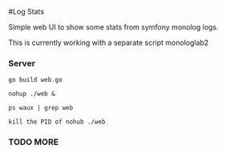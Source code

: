 #Log Stats

Simple web UI to show some stats from symfony monolog logs.

This is currently working with a separate script monologlab2

### Server
`go build web.go`

`nohup ./web &`

`ps waux | grep web`

`kill the PID of nohub ./web`

### TODO MORE
